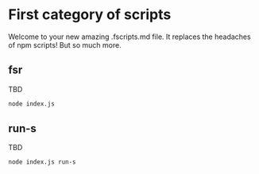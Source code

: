 # First category of scripts

 Welcome to your new amazing .fscripts.md file. It replaces the headaches of npm scripts! But so much more.


## fsr

TBD

```bash
node index.js
```


## run-s

TBD

```bash
node index.js run-s
```

